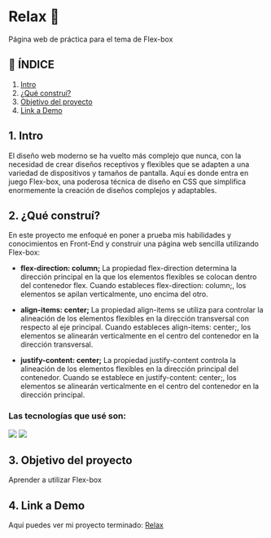 # Relax 💜
Página web de práctica para el tema de Flex-box

## 🎯 ÍNDICE
1. [Intro](#1-intro)
2. [¿Qué construí?](#2-¿qué-construí)
3. [Objetivo del proyecto](#3-objetivo-del-proyecto)
4. [Link a Demo](#4-link-a-demo)

## 1. Intro
El diseño web moderno se ha vuelto más complejo que nunca, con la necesidad de crear diseños receptivos y flexibles que se adapten a una variedad de dispositivos y tamaños de pantalla. Aquí es donde entra en juego Flex-box, una poderosa técnica de diseño en CSS que simplifica enormemente la creación de diseños complejos y adaptables.

## 2. ¿Qué construí?
En este proyecto me enfoqué en poner a prueba mis habilidades y conocimientos en Front-End y construir una página web sencilla utilizando Flex-box:

* **flex-direction: column;** La propiedad flex-direction determina la dirección principal en la que los elementos flexibles se colocan dentro del contenedor flex. Cuando estableces flex-direction: column;, los elementos se apilan verticalmente, uno encima del otro.

* **align-items: center;** La propiedad align-items se utiliza para controlar la alineación de los elementos flexibles en la dirección transversal con respecto al eje principal. Cuando estableces align-items: center;, los elementos se alinearán verticalmente en el centro del contenedor en la dirección transversal.

* **justify-content: center;** La propiedad justify-content controla la alineación de los elementos flexibles en la dirección principal del contenedor. Cuando se establece en justify-content: center;, los elementos se alinearán verticalmente en el centro del contenedor en la dirección principal.

### Las tecnologías que usé son:

<img src="https://img.shields.io/badge/HTML5-E34F26?style=for-the-badge&logo=html5&logoColor=white" />
<img src="https://img.shields.io/badge/CSS3-1572B6?style=for-the-badge&logo=css3&logoColor=white" />


## 3. Objetivo del proyecto
Aprender a utilizar Flex-box

## 4. Link a Demo
Aquí puedes ver mi proyecto terminado: [Relax](https://relax-carolzama.vercel.app/)
